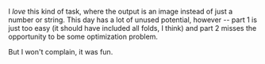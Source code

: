 I *love* this kind of task, where the output is an image instead of just a number or string. This day has a lot of unused potential, however -- part 1 is just too easy (it should have included all folds, I think) and part 2 misses the opportunity to be some optimization problem.

But I won't complain, it was fun.
